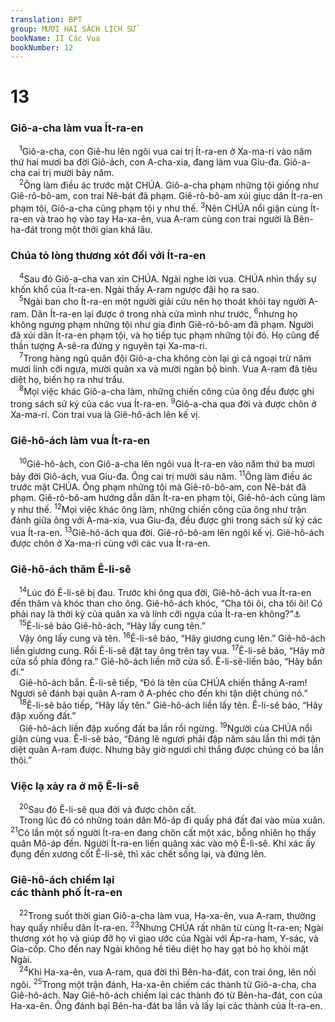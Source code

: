 ```yaml
---
translation: BPT
group: MƯƠI HAI SÁCH LỊCH SỬ
bookName: II Các Vua 
bookNumber: 12
---
```


<div class="title"><h1>13</h1><h3>Giô-a-cha làm vua Ít-ra-en</h3></div>
<span class="verse 2vua_13_1"> <sup>1</sup>Giô-a-cha, con Giê-hu lên ngôi vua cai trị Ít-ra-en ở Xa-ma-ri vào năm thứ hai mươi ba đời Giô-ách, con A-cha-xia, đang làm vua Giu-đa. Giô-a-cha cai trị mười bảy năm.<br/></span>
<span class="verse 2vua_13_2"> <sup>2</sup>Ông làm điều ác trước mặt CHÚA. Giô-a-cha phạm những tội giống như Giê-rô-bô-am, con trai Nê-bát đã phạm. Giê-rô-bô-am xúi giục dân Ít-ra-en phạm tội, Giô-a-cha cũng phạm tội y như thế.</span>
<span class="verse 2vua_13_3"><sup>3</sup>Nên CHÚA nổi giận cùng Ít-ra-en và trao họ vào tay Ha-xa-ên, vua A-ram cùng con trai người là Bên-ha-đát trong một thời gian khá lâu.<br/></span>
<div class="title"><h3>Chúa tỏ lòng thương xót đối với Ít-ra-en</h3></div>
<span class="verse 2vua_13_4"> <sup>4</sup>Sau đó Giô-a-cha van xin CHÚA. Ngài nghe lời vua. CHÚA nhìn thấy sự khốn khổ của Ít-ra-en. Ngài thấy A-ram ngược đãi họ ra sao.<br/></span>
<span class="verse 2vua_13_5"> <sup>5</sup>Ngài ban cho Ít-ra-en một người giải cứu nên họ thoát khỏi tay người A-ram. Dân Ít-ra-en lại được ở trong nhà cửa mình như trước,</span>
<span class="verse 2vua_13_6"><sup>6</sup>nhưng họ không ngưng phạm những tội như gia đình Giê-rô-bô-am đã phạm. Người đã xúi dân Ít-ra-en phạm tội, và họ tiếp tục phạm những tội đó. Họ cũng để thần tượng A-sê-ra đứng y nguyên tại Xa-ma-ri.<br/></span>
<span class="verse 2vua_13_7"> <sup>7</sup>Trong hàng ngũ quân đội Giô-a-cha không còn lại gì cả ngoại trừ năm mươi lính cỡi ngựa, mười quân xa và mười ngàn bộ binh. Vua A-ram đã tiêu diệt họ, biến họ ra như trấu.<br/></span>
<span class="verse 2vua_13_8"> <sup>8</sup>Mọi việc khác Giô-a-cha làm, những chiến công của ông đều được ghi trong sách sử ký của các vua Ít-ra-en.</span>
<span class="verse 2vua_13_9"><sup>9</sup>Giô-a-cha qua đời và được chôn ở Xa-ma-ri. Con trai vua là Giê-hô-ách lên kế vị.<br/></span>
<div class="title"><h3>Giê-hô-ách làm vua Ít-ra-en</h3></div>
<span class="verse 2vua_13_10"> <sup>10</sup>Giê-hô-ách, con Giô-a-cha lên ngôi vua Ít-ra-en vào năm thứ ba mươi bảy đời Giô-ách, vua Giu-đa. Ông cai trị mười sáu năm.</span>
<span class="verse 2vua_13_11"><sup>11</sup>Ông làm điều ác trước mặt CHÚA. Ông phạm những tội mà Giê-rô-bô-am, con Nê-bát đã phạm. Giê-rô-bô-am hướng dẫn dân Ít-ra-en phạm tội, Giê-hô-ách cũng làm y như thế.</span>
<span class="verse 2vua_13_12"><sup>12</sup>Mọi việc khác ông làm, những chiến công của ông như trận đánh giữa ông với A-ma-xia, vua Giu-đa, đều được ghi trong sách sử ký các vua Ít-ra-en.</span>
<span class="verse 2vua_13_13"><sup>13</sup>Giê-hô-ách qua đời. Giê-rô-bô-am lên ngôi kế vị. Giê-hô-ách được chôn ở Xa-ma-ri cùng với các vua Ít-ra-en.<br/></span>
<div class="title"><h3>Giê-hô-ách thăm Ê-li-sê</h3></div>
<span class="verse 2vua_13_14"> <sup>14</sup>Lúc đó Ê-li-sê bị đau. Trước khi ông qua đời, Giê-hô-ách vua Ít-ra-en đến thăm và khóc than cho ông. Giê-hô-ách khóc, “Cha tôi ôi, cha tôi ôi! Có phải nay là thời kỳ của quân xa và lính cỡi ngựa của Ít-ra-en không?”<a data-toggle="tooltip" data-placement="bottom" title="Nghĩa là “Nay có phải là lúc Thượng Đế đến đem ông đi không?” Xem thêm II Vua 2:12.">⚓</a><br/></span>
<span class="verse 2vua_13_15"> <sup>15</sup>Ê-li-sê bảo Giê-hô-ách, “Hãy lấy cung tên.”<br/> Vậy ông lấy cung và tên.</span>
<span class="verse 2vua_13_16"><sup>16</sup>Ê-li-sê bảo, “Hãy giương cung lên.” Giê-hô-ách liền giương cung. Rồi Ê-li-sê đặt tay ông trên tay vua.</span>
<span class="verse 2vua_13_17"><sup>17</sup>Ê-li-sê bảo, “Hãy mở cửa sổ phía đông ra.” Giê-hô-ách liền mở cửa sổ. Ê-li-sê-liền bảo, “Hãy bắn đi.”<br/> Giê-hô-ách bắn. Ê-li-sê tiếp, “Đó là tên của CHÚA chiến thắng A-ram! Ngươi sẽ đánh bại quân A-ram ở A-phéc cho đến khi tận diệt chúng nó.”<br/></span>
<span class="verse 2vua_13_18"> <sup>18</sup>Ê-li-sê bảo tiếp, “Hãy lấy tên.” Giê-hô-ách liền lấy tên. Ê-li-sê bảo, “Hãy đập xuống đất.”<br/> Giê-hô-ách liền đập xuống đất ba lần rồi ngừng.</span>
<span class="verse 2vua_13_19"><sup>19</sup>Người của CHÚA nổi giận cùng vua. Ê-li-sê bảo, “Đáng lẽ ngươi phải đập năm sáu lần thì mới tận diệt quân A-ram được. Nhưng bây giờ ngươi chỉ thắng được chúng có ba lần thôi.”<br/></span>
<div class="title"><h3>Việc lạ xảy ra ở mộ Ê-li-sê</h3></div>
<span class="verse 2vua_13_20"> <sup>20</sup>Sau đó Ê-li-sê qua đời và được chôn cất.<br/> Trong lúc đó có những toán dân Mô-áp đi quấy phá đất đai vào mùa xuân.</span>
<span class="verse 2vua_13_21"><sup>21</sup>Có lần một số người Ít-ra-en đang chôn cất một xác, bỗng nhiên họ thấy quân Mô-áp đến. Người Ít-ra-en liền quăng xác vào mộ Ê-li-sê. Khi xác ấy đụng đến xương cốt Ê-li-sê, thì xác chết sống lại, và đứng lên.<br/></span>
<div class="title"><h3>Giê-hô-ách chiếm lại<br/>các thành phố Ít-ra-en</h3></div>
<span class="verse 2vua_13_22"> <sup>22</sup>Trong suốt thời gian Giô-a-cha làm vua, Ha-xa-ên, vua A-ram, thường hay quấy nhiễu dân Ít-ra-en.</span>
<span class="verse 2vua_13_23"><sup>23</sup>Nhưng CHÚA rất nhân từ cùng Ít-ra-en; Ngài thương xót họ và giúp đỡ họ vì giao ước của Ngài với Áp-ra-ham, Y-sác, và Gia-cốp. Cho đến nay Ngài không hề tiêu diệt họ hay gạt bỏ họ khỏi mặt Ngài.<br/></span>
<span class="verse 2vua_13_24"> <sup>24</sup>Khi Ha-xa-ên, vua A-ram, qua đời thì Bên-ha-đát, con trai ông, lên nối ngôi.</span>
<span class="verse 2vua_13_25"><sup>25</sup>Trong một trận đánh, Ha-xa-ên chiếm các thành từ Giô-a-cha, cha Giê-hô-ách. Nay Giê-hô-ách chiếm lại các thành đó từ Bên-ha-đát, con của Ha-xa-ên. Ông đánh bại Bên-ha-đát ba lần và lấy lại các thành của Ít-ra-en.<br/></span>
